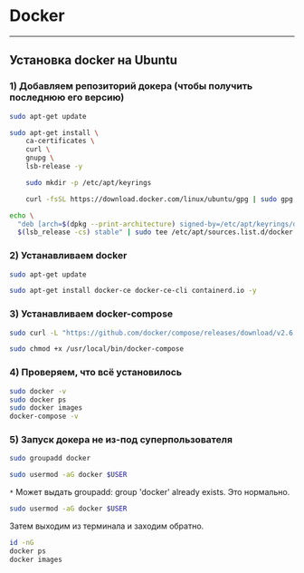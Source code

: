 # Docker
---------------------------------------------------
## Установка docker на Ubuntu
### 1) Добавляем репозиторий докера (чтобы получить последнюю его версию)
```bash
sudo apt-get update
```

```bash
sudo apt-get install \
    ca-certificates \
    curl \
    gnupg \
    lsb-release -y
```

```bash
    sudo mkdir -p /etc/apt/keyrings
```

```bash
    curl -fsSL https://download.docker.com/linux/ubuntu/gpg | sudo gpg --dearmor -o /etc/apt/keyrings/docker.gpg
```

```bash
echo \
  "deb [arch=$(dpkg --print-architecture) signed-by=/etc/apt/keyrings/docker.gpg] https://download.docker.com/linux/ubuntu \
  $(lsb_release -cs) stable" | sudo tee /etc/apt/sources.list.d/docker.list > /dev/null
```

### 2) Устанавливаем docker

```bash
sudo apt-get update
```

```bash
sudo apt-get install docker-ce docker-ce-cli containerd.io -y
```

### 3) Устанавливаем docker-compose

```bash
sudo curl -L "https://github.com/docker/compose/releases/download/v2.6.0/docker-compose-$(uname -s)-$(uname -m)" -o /usr/local/bin/docker-compose
```

```bash
sudo chmod +x /usr/local/bin/docker-compose
```

### 4) Проверяем, что всё установилось
```bash
sudo docker -v
sudo docker ps
sudo docker images
docker-compose -v
```

### 5) Запуск докера не из-под суперпользователя
```bash
sudo groupadd docker
```

```bash
sudo usermod -aG docker $USER
```
`*` Может выдать groupadd: group 'docker' already exists. Это нормально.

```bash
sudo usermod -aG docker $USER
```
Затем выходим из терминала и заходим обратно.

```bash
id -nG
docker ps
docker images
```
